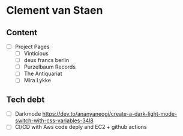 # Clement van Staen

## Content
- [ ] Project Pages
  - [ ] Vinticious
  - [ ] deux francs berlin
  - [ ] Purzelbaum Records
  - [ ] The Antiquariat
  - [ ] Mira Lykke

## Tech debt
- [ ] Darkmode https://dev.to/ananyaneogi/create-a-dark-light-mode-switch-with-css-variables-34l8
- [ ] CI/CD with Aws code deply and EC2 + github actions